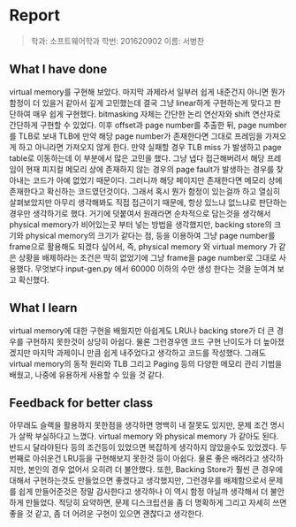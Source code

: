 # Report

> 학과: 소프트웨어학과
> 학번: 201620902
> 이름: 서병찬

## What I have done
 virtual memory를 구현해 보았다. 마지막 과제라서 일부러 쉽게 내준건지 아니면 뭔가 함정이 더 있을거 같아서 깊게 고민했는데 결국 그냥 linear하게 구현하는게 맞다고 판단하여 매우 쉽게 구현했다. bitmasking 자체는 간단한 논리 연산자와 shift 연산자로 간단하게 구현할 수 있었다. 이후 offset과 page number를 추출한 뒤, page number를 TLB로 보내 TLB에 만약 해당 page number가 존재한다면 그대로 프레임을 가져오게 하고 아니라면 가져오지 않게 한다. 만약 실패할 경우 TLB miss 가 발생하고 page table로 이동하는데 이 부분에서 많은 고민을 했다. 그냥 냅다 접근해버려서 해당 프레임이 현재 피지컬 메모리 상에 존재하지 않는 경우의 page fault가 발생하는 경우를 찾아내는 코드가 아예 없었기 때문이다. 그러니까 해당 페이지만 존재한다면 메모리 상에 존재한다고 확신하는 코드였던것이다. 그래서 혹시 뭔가 함정이 있는걸까 하고 열심히 살펴보았지만 아무리 생각해봐도 직접 접근이기 때문에, 항상 있느냐 없느냐로 판단하는 경우만 생각하기로 했다. 거기에 덧붙여서 원래라면 순차적으로 담는것을 생각해서 physical memory가 비어있는곳 부터 넣는 방법을 생각했지만, backing store의 크기와 physical memory의 크기가 같다는 점, 등을 이용하여 그냥 page number를 frame으로 활용해도 되겠다 싶어서, 즉, physical memory 와 virtual memory 가 같은 상황을 배제하라는 조건은 딱히 없었기에 그냥 frame을 page number로 그대로 사용했다. 무엇보다 input-gen.py 에서 60000 이하의 수만 생성 한다는 것을 눈여겨 보고 확신했다.

## What I learn
 virtual memory에 대한 구현을 배웠지만 아쉽게도 LRU나 backing store가 더 큰 경우를 구현하지 못한것이 상당히 아쉽다. 물론 그런경우엔 코드 구현 난이도가 더 높아졌겠지만 마지막 과제이니 만큼 쉽게 내주었다고 생각하고 코드를 작성했다. 그래도 virtual memory의 동작 원리와 TLB 그리고 Paging 등의 다양한 메모리 관리 기법을 배웠고, 나중에 유용하게 사용할 수 있을 것 같다.


## Feedback for better class
 아무래도 슬랙을 활용하지 못한점을 생각하면 명백히 내 잘못도 있지만, 문제 조건 명시가 살짝 부실하다고 느꼈다. virtual memory 와 physical memory 가 같아도 된다. 반드시 달라야된다 등의 조건등이 있었으면 복잡하게 생각하지 않았을수도 있었겠다. 두번째로 아쉬운건 LRU등을 구현해보지 못한것 등이 아쉽다. 물론 좋은 배려라고 생각하지만, 본인의 경우 없어서 오히려 더 불안했다. 또한, Backing Store가 훨씬 큰 경우에 대해서 구현하는것도 만들었으면 좋겠다고 생각했지만, 그런경우를 배제함으로서 문제를 쉽게 만들어준것은 정말 감사한다고 생각하나 이 역시 함정 아닐까 생각해서 더 불안하게 만들었다. 적당히 요약하면, 문제 디스크립션을 좀 더 명확하게 그리고 자세히 쓰면 좋을 것 같고, 좀 더 어려운 구현이 있으면 괜찮다고 생각한다.